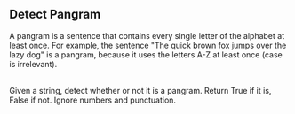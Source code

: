 ## Detect Pangram

A pangram is a sentence that contains every single letter of the alphabet at least once. For example, the sentence "The quick brown fox jumps over the lazy dog" is a pangram, because it uses the letters A-Z at least once (case is irrelevant).<br><br>

Given a string, detect whether or not it is a pangram. Return True if it is, False if not. Ignore numbers and punctuation.<br>
